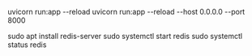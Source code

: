 uvicorn run:app --reload
uvicorn run:app --reload --host 0.0.0.0 --port 8000



sudo apt install redis-server
sudo systemctl start redis
sudo systemctl status redis
